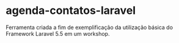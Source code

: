 # agenda-contatos-laravel
Ferramenta criada a fim de exemplificação da utilização básica do Framework Laravel 5.5 em um workshop.
